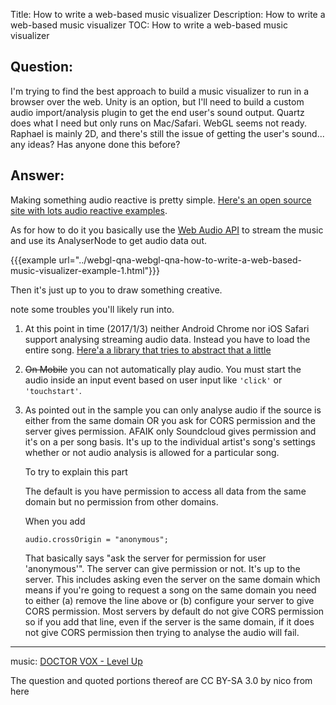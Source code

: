 Title: How to write a web-based music visualizer
Description: How to write a web-based music visualizer
TOC: How to write a web-based music visualizer

## Question:

I'm trying to find the best approach to build a music visualizer to run in a browser over the web. Unity is an option, but I'll need to build a custom audio import/analysis plugin to get the end user's sound output. Quartz does what I need but only runs on Mac/Safari. WebGL seems not ready. Raphael is mainly 2D, and there's still the issue of getting the user's sound... any ideas? Has anyone done this before?

## Answer:

Making something audio reactive is pretty simple. [Here's an open source site with lots audio reactive examples](https://www.vertexshaderart.com).

As for how to do it you basically use the [Web Audio API]() to stream the music and use its AnalyserNode to get audio data out.

{{{example url="../webgl-qna-webgl-qna-how-to-write-a-web-based-music-visualizer-example-1.html"}}}

Then it's just up to you to draw something creative.

note some troubles you'll likely run into.

1.  At this point in time (2017/1/3) neither Android Chrome nor iOS Safari support analysing streaming audio data. Instead you have to load the entire song. [Here'a a library that tries to abstract that a little](https://github.com/greggman/audiostreamsource.js)

2. <s>On Mobile</s> you can not automatically play audio. You must start the audio inside an input event based on user input like `'click'` or `'touchstart'`.

3.  As pointed out in the sample you can only analyse audio if the source is either from the same domain OR you ask for CORS permission and the server gives permission. AFAIK only Soundcloud gives permission and it's on a per song basis. It's up to the individual artist's song's settings whether or not audio analysis is allowed for a particular song.

    To try to explain this part
 
    The default is you have permission to access all data from the same domain but no permission from other domains.

    When you add 

        audio.crossOrigin = "anonymous";

    That basically says "ask the server for permission for user 'anonymous'". The server can give permission or not. It's up to the server. This includes asking even the server on the same domain which means if you're going to request a song on the same domain you need to either (a) remove the line above or (b) configure your server to give CORS permission. Most servers by default do not give CORS permission so if you add that line, even if the server is the same domain, if it does not give CORS permission then trying to analyse the audio will fail.

---

music: [DOCTOR VOX - Level Up](http://youtu.be/eUX39M_0MJ8)

<div class="so">
  <div>The question and quoted portions thereof are 
    CC BY-SA 3.0 by
    <a data-href="https://stackoverflow.com/users/372919">nico</a>
    from
    <a data-href="https://stackoverflow.com/questions/3091291">here</a>
  </div>
</div>
